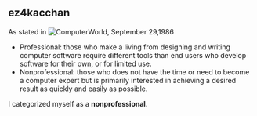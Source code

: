 ## ez4kacchan 

As stated in ![ComputerWorld, September 29,1986](https://books.google.com/books?id=2z5elvZrpisC&pg=PA57&lpg=PA57&dq=computerworld+w+w+d+dowdell&ots=eNy77m-M-V&sig=ACfU3U0QHAY0LN9gMdKvPcuQiT3ExJYsfQ&hl=en&sa=X&ved=2ahUKEwizjuTh7JrvAhWuGFkFHba-BNwQ6AEwAHoECAEQAw#v=onepage&q=computerworld%20w%20w%20d%20dowdell&f=true)
- Professional: those who make a living from designing and writing computer software require different tools than end users who develop software for their own, or for limited use.
- Nonprofessional: those who does not have the time or need to become a computer expert but is primarily interested in achieving a desired result as quickly and easily as possible.

I categorized myself as a **nonprofessional**.
